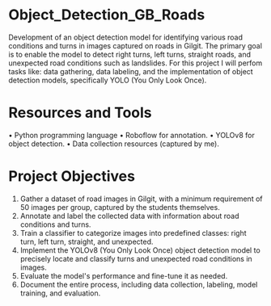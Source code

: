 # Object_Detection_GB_Roads
Development of an object detection model for identifying various road conditions and turns in images captured on roads in Gilgit. The primary goal is to enable the model to detect right turns, left turns, straight roads, and unexpected road conditions such as landslides. For this project I will perfom tasks like: data gathering, data labeling, and the implementation of object detection models, specifically YOLO (You Only Look Once).
# Resources and Tools
• Python programming language
• Roboflow for annotation.
• YOLOv8 for object detection.
• Data collection resources (captured by me).

# Project Objectives
1. Gather a dataset of road images in Gilgit, with a minimum requirement of 50
images per group, captured by the students themselves.
2. Annotate and label the collected data with information about road conditions
and turns.
3. Train a classifier to categorize images into predefined classes: right turn, left
turn, straight, and unexpected.
4. Implement the YOLOv8 (You Only Look Once) object detection model to
precisely locate and classify turns and unexpected road conditions in images.
5. Evaluate the model's performance and fine-tune it as needed.
6. Document the entire process, including data collection, labeling, model
training, and evaluation.
